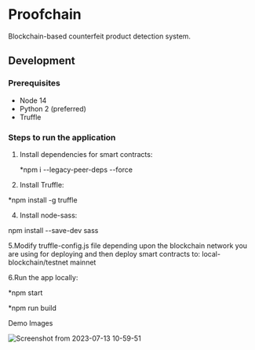 # Proofchain

Blockchain-based counterfeit product detection system.

## Development

### Prerequisites


* Node 14
* Python 2 (preferred)
* Truffle

### Steps to run the application

1. Install dependencies for smart contracts:

    *npm i --legacy-peer-deps --force
   
3. Install Truffle:

*npm install -g truffle

4. Install node-sass:

npm install --save-dev sass

5.Modify truffle-config.js file depending upon the blockchain network you are using for 
deploying and then deploy smart contracts to:
local-blockchain/testnet
mainnet

6.Run the app locally:


  *npm start

  
  *npm run build


  Demo Images

  
   
![Screenshot from 2023-07-13 10-59-51](https://github.com/21givenchy/proofchain/assets/65071041/7d35d3f6-3a8c-4e89-b772-dbb270253c44)





